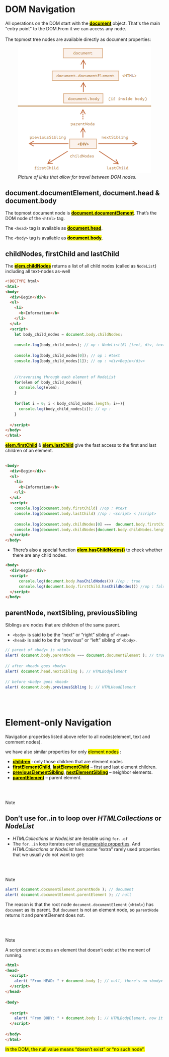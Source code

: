 # DOM Navigation
All operations on the DOM start with the <mark><ins>**document**</ins></mark> object. That's the main "entry point" to the DOM.From it we can access any node.<br><br>
The topmost tree nodes are available directly as document properties:

<figure>
    <img src="./assets/dom-nodes-1.png">
    <figcaption>
        <i>Picture of links that allow for travel between DOM nodes.</i>
    </figcaption>
</figure>




## document.documentElement, document.head & document.body
The topmost document node is <mark><ins>**document.documentElement**</ins></mark>. That’s the DOM node of the `<html>` tag.

The `<head>` tag is available as <mark><ins>**document.head**</ins></mark>.

The `<body>` tag is available as <mark><ins>**document.body**</ins></mark>.




## childNodes, firstChild and lastChild
The <mark><ins>**elem.childNodes**</ins></mark> returns a list of all child nodes (called as `NodeList`) including all text-nodes as-well

```html
<!DOCTYPE html>
<html>
<body>
  <div>Begin</div>
  <ul>
    <li>
      <b>Information</b>
    </li>
  </ul>
  <script>
    let body_child_nodes = document.body.childNodes;
    
    console.log(body_child_nodes); // op : NodeList(6) [text, div, text, ul, text, script]

    console.log(body_child_nodes[0]); // op : #text
    console.log(body_child_nodes[1]); // op : <div>Begin</div>


    //traversing through each element of NodeList
    for(elem of body_child_nodes){
      console.log(elem);
    }

    for(let i = 0; i < body_child_nodes.length; i++){
      console.log(body_child_nodes[i]); // op : 
    }

  </script>
</body>
</html>
```

<mark><ins>**elem.firstChild**</ins></mark> & <mark><ins>**elem.lastChild**</ins></mark> give the fast access to the first and last children of an element.

```html

<body>
  <div>Begin</div>
  <ul>
    <li>
      <b>Information</b>
    </li>
  </ul>
  <script>
    console.log(document.body.firstChild) //op : #text
    console.log(document.body.lastChild) //op : <script> < /script>

    console.log(document.body.childNodes[0] ===  document.body.firstChild); // op : true
    console.log(document.body.childNodes[document.body.childNodes.length - 1] ===  document.body.lastChild); // op : true
  </script>
</body>

```

 - There’s also a special function <mark><ins>**elem.hasChildNodes()**</ins></mark> to check whether there are any child nodes.
  ``` html
  <body>
    <div>Begin</div>
    <script>
        console.log(document.body.hasChildNodes()) //op : true
        console.log(document.body.firstChild.hasChildNodes()) //op : false
    </script>
</body>
  ```



## parentNode, nextSibling, previousSibling
Siblings are nodes that are children of the same parent.
- `<body>` is said to be the “next” or “right” sibling of `<head>`
- `<head>` is said to be the “previous” or “left” sibling of `<body>`.

```js
// parent of <body> is <html>
alert( document.body.parentNode === document.documentElement ); // true

// after <head> goes <body>
alert( document.head.nextSibling ); // HTMLBodyElement

// before <body> goes <head>
alert( document.body.previousSibling ); // HTMLHeadElement
```


<br><br>
# Element-only Navigation
Navigation properties listed above refer to all nodes(element, text and comment nodes).

we have also similar properties for only <mark>element nodes</mark> : 
- <mark><ins>**children**</ins></mark> : only those children that are element nodes
- <mark><ins>**firstElementChild**</ins></mark>, <mark><ins>**lastElementChild**</ins></mark> – first and last element children.
- <mark><ins>**previousElementSibling**</ins></mark>, <mark><ins>**nextElementSibling**</ins></mark> – neighbor elements.
- <mark><ins>**parentElement**</ins></mark> – parent element.




<br><br>
> [!NOTE]
> ## Don’t use for..in to loop over *HTMLCollections* or *NodeList*
> - *HTMLCollections* or *NodeList* are iterable using `for..of`
> - The `for..in` loop iterates over all <ins>enumerable properties</ins>. And *HTMLCollections* or *NodeList* have some “extra” rarely used properties that we usually do not want to get:




<br><br>
> [!NOTE]
> ```js
> alert( document.documentElement.parentNode ); // document
> alert( document.documentElement.parentElement ); // null
>```
>The reason is that the root node `document.documentElement` (`<html>`) has `document` as its parent. But `document` is not an element node, so `parentNode` returns it and parentElement does not.



<br><br>
> [!NOTE]
> A script cannot access an element that doesn’t exist at the moment of running.
> ```html
> <html>
> <head>
>   <script>
>     alert( "From HEAD: " + document.body ); // null, there's no <body> yet
>   </script>
> </head>
> 
> <body>
> 
>   <script>
>     alert( "From BODY: " + document.body ); // HTMLBodyElement, now it exists
>   </script>
> 
> </body>
> </html>
> ```
> <mark>In the DOM, the null value means “doesn’t exist” or “no such node”.</mark>